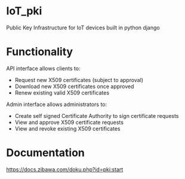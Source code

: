 # IoT_pki
Public Key Infrastructure for IoT devices built in python django

# Functionality
API interface allows clients to:

* Request new X509 certificates (subject to approval)
* Download new X509 certificates once approved
* Renew existing valid X509 certificates

Admin interface allows administrators to:

* Create self signed Certificate Authority to sign certificate requests
* View and approve X509 certificate requests
* View and revoke existing X509 certificates

# Documentation

https://docs.zibawa.com/doku.php?id=pki:start

